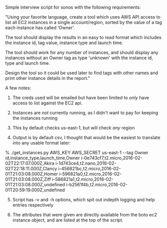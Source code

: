 Simple interview script for sonos with the following requirements:

"Using your favorite language, create a tool which uses AWS API access to list all EC2 instances in a single account/region, sorted by the value of a tag each instance has called ‘Owner’.

The tool should display the results in an easy to read format which includes the instance id, tag value, instance type and launch time.

The tool should work for any number of instances, and should display any instances without an Owner tag as type 'unknown' with the instance id, type and launch time.

Design the tool so it could be used later to find tags with other names and print other instance details in the report."

A few notes:
1) The creds used will be emailed but have been limited to *only* have access to list against the EC2 api.

2) Instances are *not* currently running, as I didn't want to pay for keeping the instances running

3) This by default checks us-east-1, but will check *any* region

4) Output is by default csv, I thought that would be the easiest to translate into any usable format later:

% ./get_instances.py AWS_KEY AWS_SECRET us-east-1 --tag Owner
id,instance_type,launch_time,Owner
i-0e743cf7,t2.micro,2016-02-02T22:17:07.000Z,Akira
i-1d743ce4,t2.nano,2016-02-02T22:18:11.000Z,Clancy
i-456821bc,t2.micro,2016-02-01T21:03:08.000Z,Homer
i-596821a0,t2.micro,2016-02-01T21:03:08.000Z,Ziff
i-586821a1,t2.micro,2016-02-01T21:03:08.000Z,undefined
i-b2561f4b,t2.micro,2016-02-01T20:59:19.000Z,undefined

5) Script has -v and -h options, which spit out indepth logging and help entries respectively

6) The attributes that were given are directly available from the boto ec2 instance object, and are listed at the top of the script.


